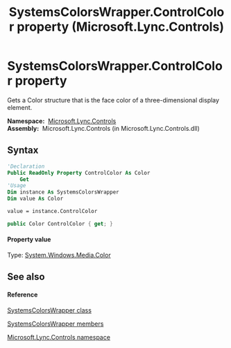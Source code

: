 ﻿---
title: SystemsColorsWrapper.ControlColor property  (Microsoft.Lync.Controls)
TOCTitle: 'ControlColor property '
ms:assetid: P:Microsoft.Lync.Controls.SystemsColorsWrapper.ControlColor_DI_3_UC_OCS14MrefLyncWPF
ms:mtpsurl: https://msdn.microsoft.com/en-us/library/microsoft.lync.controls.systemscolorswrapper.controlcolor_di_3_uc_ocs14mreflyncwpf(v=office.15)
ms:contentKeyID: 48597723
ms.date: 07/28/2014
mtps_version: v=office.15
f1_keywords:
- Microsoft.Lync.Controls.SystemsColorsWrapper.ControlColor
dev_langs:
- CSharp
- JScript
- VB
- other
---

# SystemsColorsWrapper.ControlColor property

Gets a Color structure that is the face color of a three-dimensional display element.

**Namespace:**  [Microsoft.Lync.Controls](microsoft-lync-controls-namespace_1.md)  
**Assembly:**  Microsoft.Lync.Controls (in Microsoft.Lync.Controls.dll)

## Syntax

``` vb
'Declaration
Public ReadOnly Property ControlColor As Color
    Get
'Usage
Dim instance As SystemsColorsWrapper
Dim value As Color

value = instance.ControlColor
```

``` csharp
public Color ControlColor { get; }
```

#### Property value

Type: [System.Windows.Media.Color](http://msdn2.microsoft.com/en-us/library/ms653055)  

## See also

#### Reference

[SystemsColorsWrapper class](systemscolorswrapper-class-microsoft-lync-controls_1.md)

[SystemsColorsWrapper members](systemscolorswrapper-members-microsoft-lync-controls_1.md)

[Microsoft.Lync.Controls namespace](microsoft-lync-controls-namespace_1.md)


